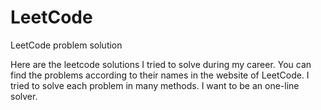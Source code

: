 # LeetCode
LeetCode problem solution

Here are the leetcode solutions I tried to solve during my career.
You can find the problems according to their names in the website of LeetCode.
I tried to solve each problem in many methods.
I want to be an one-line solver.
